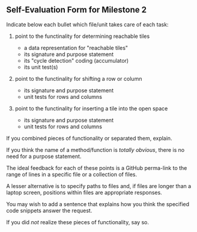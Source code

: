 ## Self-Evaluation Form for Milestone 2

Indicate below each bullet which file/unit takes care of each task:

1. point to the functinality for determining reachable tiles 

   - a data representation for "reachable tiles" 
   - its signature and purpose statement
   - its "cycle detection" coding (accumulator)
   - its unit test(s)

2. point to the functinality for shifting a row or column 

   - its signature and purpose statement
   - unit tests for rows and columns

3. point to the functinality for inserting a tile into the open space

   - its signature and purpose statement
   - unit tests for rows and columns

If you combined pieces of functionality or separated them, explain.

If you think the name of a method/function is _totally obvious_,
there is no need for a purpose statement. 

The ideal feedback for each of these points is a GitHub
perma-link to the range of lines in a specific file or a collection of
files.

A lesser alternative is to specify paths to files and, if files are
longer than a laptop screen, positions within files are appropriate
responses.

You may wish to add a sentence that explains how you think the
specified code snippets answer the request.

If you did *not* realize these pieces of functionality, say so.

